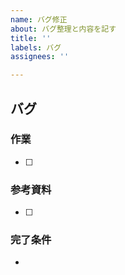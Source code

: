 ```yaml
---
name: バグ修正
about: バグ整理と内容を記す
title: ''
labels: バグ
assignees: ''

---
```


## バグ

### 作業
+ [ ] 

### 参考資料
+ [ ] 

### 完了条件
+

